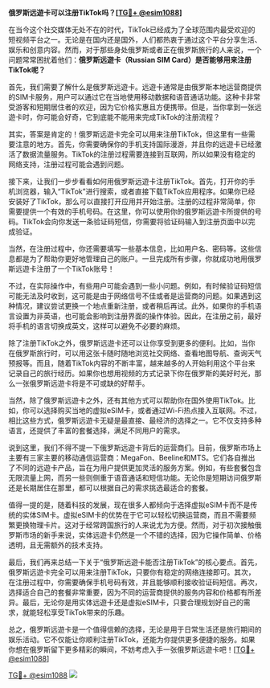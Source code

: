 **俄罗斯远遊卡可以注册TikTok吗？[[TG💪+ @esim1088](https://t.me/s/esim1088)]**

在当今这个社交媒体无处不在的时代，TikTok已经成为了全球范围内最受欢迎的短视频平台之一。无论是在国内还是国外，人们都热衷于通过这个平台分享生活、娱乐和创意内容。然而，对于那些身处俄罗斯或者正在俄罗斯旅行的人来说，一个问题常常困扰着他们：**俄罗斯远遊卡（Russian SIM Card）是否能够用来注册TikTok呢？**

首先，我们需要了解什么是俄罗斯远遊卡。远遊卡通常是由俄罗斯本地运营商提供的SIM卡服务，用户可以通过它在当地使用移动数据和语音通话功能。这种卡非常受游客和短期居住者的欢迎，因为它价格实惠且方便携带。但是，当你拿到一张远遊卡时，你可能会好奇，它到底能不能用来完成TikTok的注册流程？

其实，答案是肯定的！俄罗斯远遊卡完全可以用来注册TikTok，但这里有一些需要注意的地方。首先，你需要确保你的手机支持国际漫游，并且你的远遊卡已经激活了数据流量服务。TikTok的注册过程需要连接到互联网，所以如果没有稳定的网络支持，注册过程可能会遇到问题。

接下来，让我们一步步看看如何用俄罗斯远遊卡注册TikTok。首先，打开你的手机浏览器，输入“TikTok”进行搜索，或者直接下载TikTok应用程序。如果你已经安装好了TikTok，那么可以直接打开应用并开始注册。注册的过程非常简单，你需要提供一个有效的手机号码。在这里，你可以使用你的俄罗斯远遊卡所提供的号码。TikTok会向你发送一条验证码短信，你需要将验证码输入到注册页面中以完成验证。

当然，在注册过程中，你还需要填写一些基本信息，比如用户名、密码等。这些信息都是为了帮助你更好地管理自己的账户。一旦完成所有步骤，你就成功地用俄罗斯远遊卡注册了一个TikTok账号！

不过，在实际操作中，有些用户可能会遇到一些小问题。例如，有时候验证码短信可能无法及时收到，这可能是由于网络信号不佳或者是运营商的问题。如果遇到这种情况，建议尝试更换一个地点重新注册，或者稍后再试。此外，如果你的手机语言设置为非英语，也可能会影响到注册界面的操作体验。因此，在注册之前，最好将手机的语言切换成英文，这样可以避免不必要的麻烦。

除了注册TikTok之外，俄罗斯远遊卡还可以让你享受到更多的便利。比如，当你在俄罗斯旅行时，可以用这张卡随时随地浏览社交网络、查看地图导航、查询天气预报等。而且，随着TikTok内容的不断丰富，越来越多的人开始利用这个平台来记录自己的旅行经历。如果你也想用视频的方式记录下你在俄罗斯的美好时光，那么一张俄罗斯远遊卡将是不可或缺的好帮手。

当然，除了俄罗斯远遊卡之外，还有其他方式可以帮助你在国外使用TikTok。比如，你可以选择购买当地的虚拟eSIM卡，或者通过Wi-Fi热点接入互联网。不过，相比这些方式，俄罗斯远遊卡无疑是最直接、最经济的选择之一。它不仅支持多种语言，还提供了丰富的套餐选择，满足不同用户的需求。

说到这里，我们不得不提一下俄罗斯远遊卡背后的运营商们。目前，俄罗斯市场上主要有三家主要的移动通信运营商：MegaFon、Beeline和MTS。它们各自推出了不同的远遊卡产品，旨在为用户提供更加灵活的服务方案。例如，有些套餐包含无限流量上网，而另一些则侧重于语音通话和短信功能。无论你是短期访问俄罗斯还是长期居住在那里，都可以根据自己的需求挑选最适合的套餐。

值得一提的是，随着科技的发展，现在很多人都倾向于选择虚拟eSIM卡而不是传统的实体SIM卡。虚拟eSIM卡的优势在于它可以轻松切换运营商，而且不需要频繁更换物理卡片。这对于经常跨国旅行的人来说尤为方便。然而，对于初次接触俄罗斯市场的新手来说，实体远遊卡仍然是一个不错的选择，因为它操作简单、价格透明，且无需额外的技术支持。

最后，我们再来总结一下关于“俄罗斯远遊卡能否注册TikTok”的核心要点。首先，俄罗斯远遊卡完全可以用来注册TikTok，只要你有稳定的网络连接即可。其次，在注册过程中，你需要确保手机号码有效，并且能够顺利接收验证码短信。再次，选择适合自己的套餐非常重要，因为不同的运营商提供的服务内容和价格都有所差异。最后，无论你是用实体远遊卡还是虚拟eSIM卡，只要合理规划好自己的需求，就能轻松享受TikTok带来的乐趣。

总之，俄罗斯远遊卡是一个值得信赖的选择，无论是用于日常生活还是旅行期间的娱乐活动。它不仅能让你顺利注册TikTok，还能为你提供更多便捷的服务。如果你想在俄罗斯留下更多精彩的瞬间，不妨考虑入手一张俄罗斯远遊卡吧！[[TG💪+ @esim1088](https://t.me/s/esim1088)]

[TG💪+ @esim1088](https://t.me/s/esim1088) ![](https://i.postimg.cc/4NQfJmqS/Snipaste-2025-05-13-00-14-12.png)